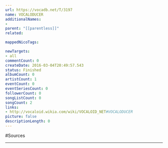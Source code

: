 ```yaml
---
url: https://vocadb.net/T/3197
name: VOCALODUCER
additionalNames: 
- 
parent: "[[parentless]]"
related:

mappedNicoTags:

newTargets:
- all
commentCount: 0
createDate: 2016-03-04T20:49:57.543
status: Finished
albumCount: 0
artistCount: 1
eventCount: 0
eventSeriesCount: 0
followerCount: 0
songListCount: 0
songCount: 2
links: 
- http://vocaloid.wikia.com/wiki/VOCALOID_NET#VOCALODUCER
picture: false
descriptionLength: 0
---
```


#Sources



---


